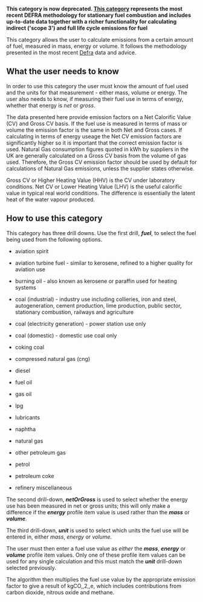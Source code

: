 **This category is now deprecated. [This
category](Fuel_combustion_by_DEFRA) represents the most recent DEFRA
methodology for stationary fuel combustion and includes up-to-date data
together with a richer functionality for calculating indirect ('scope
3') and full life cycle emissions for fuel**

This category allows the user to calculate emissions from a certain
amount of fuel, measured in mass, energy or volume. It follows the
methodology presented in the most recent
[Defra](http://www.defra.gov.uk/environment/business/reporting/conversion-factors.htm)
data and advice.

## What the user needs to know

In order to use this category the user must know the amount of fuel used
and the units for that measurement - either mass, volume or energy. The
user also needs to know, if measuring their fuel use in terms of energy,
whether that energy is *net* or *gross*.

The data presented here provide emission factors on a Net Calorific
Value (CV) and Gross CV basis. If the fuel use is measured in terms of
mass or volume the emission factor is the same in both Net and Gross
cases. If calculating in terms of energy useage the Net CV emission
factors are significantly higher so it is important that the correct
emission factor is used. Natural Gas consumption figures quoted in kWh
by suppliers in the UK are generally calculated on a Gross CV basis from
the volume of gas used. Therefore, the Gross CV emission factor should
be used by default for calculations of Natural Gas emissions, unless the
supplier states otherwise.

Gross CV or Higher Heating Value (HHV) is the CV under laboratory
conditions. Net CV or Lower Heating Value (LHV) is the useful calorific
value in typical real world conditions. The difference is essentially
the latent heat of the water vapour produced.

## How to use this category

This category has three drill downs. Use the first drill, ***fuel***, to
select the fuel being used from the following options.

  - aviation spirit

<!-- end list -->

  - aviation turbine fuel - similar to kerosene, refined to a higher
    quality for aviation use

<!-- end list -->

  - burning oil - also known as kerosene or paraffin used for heating
    systems

<!-- end list -->

  - coal (industrial) - industry use including collieries, iron and
    steel, autogeneration, cement production, lime production, public
    sector, stationary combustion, railways and agriculture

<!-- end list -->

  - coal (electricity generation) - power station use only

<!-- end list -->

  - coal (domestic) - domestic use coal only

<!-- end list -->

  - coking coal

<!-- end list -->

  - compressed natural gas (cng)

<!-- end list -->

  - diesel

<!-- end list -->

  - fuel oil

<!-- end list -->

  - gas oil

<!-- end list -->

  - lpg

<!-- end list -->

  - lubricants

<!-- end list -->

  - naphtha

<!-- end list -->

  - natural gas

<!-- end list -->

  - other petroleum gas

<!-- end list -->

  - petrol

<!-- end list -->

  - petroleum coke

<!-- end list -->

  - refinery miscellaneous

The second drill-down, ***netOrGross*** is used to select whether the
energy use has been measured in net or gross units; this will only make
a difference if the ***energy*** profile item value is used rather than
the ***mass*** or ***volume***.

The third drill-down, ***unit*** is used to select which units the fuel
use will be entered in, either *mass*, *energy* or *volume*.

The user must then enter a fuel use value as *either* the ***mass***,
***energy*** or ***volume*** profile item values. Only one of these
profile item values can be used for any single calculation and this must
match the ***unit*** drill-down selected previously.

The algorithm then multiplies the fuel use value by the appropriate
emission factor to give a result of kgCO,,2,,e, which includes
contributions from carbon dioxide, nitrous oxide and methane.
